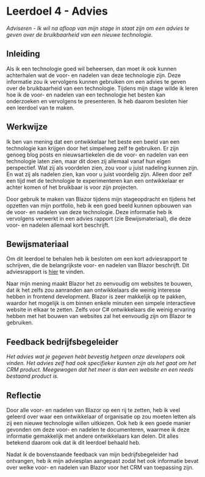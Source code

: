 ﻿# Leerdoel 4 - Advies
*Adviseren - Ik wil na afloop van mijn stage in staat zijn om een advies te geven over de bruikbaarheid van een nieuwe technologie.*

## Inleiding

Als ik een technologie goed wil beheersen, dan moet ik ook kunnen achterhalen wat de voor- en nadelen van deze technologie zijn. Deze informatie zou ik vervolgens kunnen gebruiken om een advies te geven over de bruikbaarheid van een technologie. Tijdens mijn stage wilde ik leren hoe ik de voor- en nadelen van een technologie het besten kan onderzoeken en vervolgens te presenteren. Ik heb daarom besloten hier een leerdoel van te maken.

## Werkwijze

Ik ben van mening dat een ontwikkelaar het beste een beeld van een technologie kan krijgen door het simpelweg zelf te gebruiken. Er zijn genoeg blog posts en nieuwsartiekelen die de voor- en nadelen van een technologie laten zien, maar dit doen zij allemaal vanaf hun eigen perspectief. Wat zij als voordelen zien, zou voor u juist nadeling kunnen zijn. En wat zij als nadelen zien, kan voor u juist voordelig zijn. Alleen door zelf een tijd met de technologie te experimenteren kan een ontwikkelaar er achter komen of het bruikbaar is voor zijn projecten.

Door gebruik te maken van Blazor tijdens mijn stageopdracht en tijdens het opzetten van mijn portfolio, heb ik een goed beeld kunnen opbouwen van de voor- en nadelen van deze technologie. Deze informatie heb ik vervolgens verwerkt in een advies rapport (zie Bewijsmateriaal), die deze voor- en nadelen allemaal kort beschrijft.

## Bewijsmateriaal
Om dit leerdoel te behalen heb ik besloten om een kort adviesrapport te schrijven, die de belangrijkste voor- en nadelen van Blazor beschrijft. Dit adviesrapport is [hier](Content/Stage3/Bewijsmateriaal/4) te vinden.

Naar mijn mening maakt Blazor het zo eenvoudig om websites te bouwen, dat ik het zelfs zou aanranden aan ontwikkelaars die weinig interesse hebben in frontend development. Blazor is zeer makkelijk op te pakken, waardor het mogelijk is om binnen enkele minuten een simpele interactieve website in elkaar te zetten. Zelfs voor C# ontwikkelaars die weinig ervaring hebben met het bouwen van websites zal het eenvoudig zijn om Blazor te gebruiken.

## Feedback bedrijfsbegeleider
*Het advies wat je gegeven hebt bevestig hetgeen onze developers ook vinden. Het advies zelf had ook specifieker kunnen zijn als het gaat om het CRM product. Meegewogen dat het meer is dan een website en een reeds bestaand product is.* 

## Reflectie  
  
Door alle voor- en nadelen van Blazor op een rij te zetten, heb ik veel geleerd over waar een ontwikkelaar of organisatie op zou moeten letten als zij een nieuwe technologie willen uitkiezen. Ook heb ik een goede manier gevonden om deze voor- en nadelen te documenteren, waarmee ik deze informatie gemakkelijk met andere ontwikkelaars kan delen. Dit alles betekend daarom ook dat ik dit leerdoel behaald heb.

Nadat ik de bovenstaande feedback van mijn bedrijfsbegeleider had ontvangen, heb ik mijn adviesplan aangepast zodat het ook informatie bevat over welke voor- en nadelen van Blazor voor het CRM van toepassing zijn.
